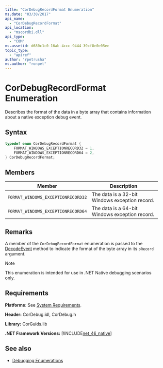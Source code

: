 ```yaml
---
title: "CorDebugRecordFormat Enumeration"
ms.date: "03/30/2017"
api_name: 
  - "CorDebugRecordFormat"
api_location: 
  - "mscordbi.dll"
api_type: 
  - "COM"
ms.assetid: d680c1c0-16ab-4ccc-9444-39cf8e0e05ee
topic_type: 
  - "apiref"
author: "rpetrusha"
ms.author: "ronpet"
---
```

# CorDebugRecordFormat Enumeration
Describes the format of the data in a byte array that contains information about a native exception debug event.  
  
## Syntax  
  
```cpp  
typedef enum CorDebugRecordFormat {  
    FORMAT_WINDOWS_EXCEPTIONRECORD32 = 1,  
    FORMAT_WINDOWS_EXCEPTIONRECORD64 = 2,  
} CorDebugRecordFormat;  
```  
  
## Members  
  
|Member|Description|  
|------------|-----------------|  
|`FORMAT_WINDOWS_EXCEPTIONRECORD32`|The data is a 32-bit Windows exception record.|  
|`FORMAT_WINDOWS_EXCEPTIONRECORD64`|The data is a 64-bit Windows exception record.|  
  
## Remarks  
 A member of the `CorDebugRecordFormat` enumeration is passed to the [DecodeEvent](../../../../docs/framework/unmanaged-api/debugging/icordebugprocess6-decodeevent-method.md) method to indicate the format of the byte array in its `pRecord` argument.  
  
> [!NOTE]
>  This enumeration is intended for use in .NET Native debugging scenarios only.  
  
## Requirements  
 **Platforms:** See [System Requirements](../../../../docs/framework/get-started/system-requirements.md).  
  
 **Header:** CorDebug.idl, CorDebug.h  
  
 **Library:** CorGuids.lib  
  
 **.NET Framework Versions:** [!INCLUDE[net_46_native](../../../../includes/net-46-native-md.md)]  
  
## See also

- [Debugging Enumerations](../../../../docs/framework/unmanaged-api/debugging/debugging-enumerations.md)
